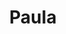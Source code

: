 ---
title: Paula
date: 
draft: false

# descripcion
description : Aros de plata y cristal

materials: Plata 925

color: Plateado y cristal

dimensions: 1,8cm largo

code: 01-07-0400

type: "Aros"

categories: []

price: $2.820,00

# Images
# first image will be shown in the product page
images:
  # - image: "images/path_to_image"
  # La ubicacion de las imagenes es imagenes/Aros/Aros.Cristal/01-07-0400-paula
  - image: "./images/aros/cristal/01-07-0400-redondo-10-cristales_a.JPG"
  - image: "./images/aros/cristal/01-07-0400-redondo-10-cristales_b.JPG"
---